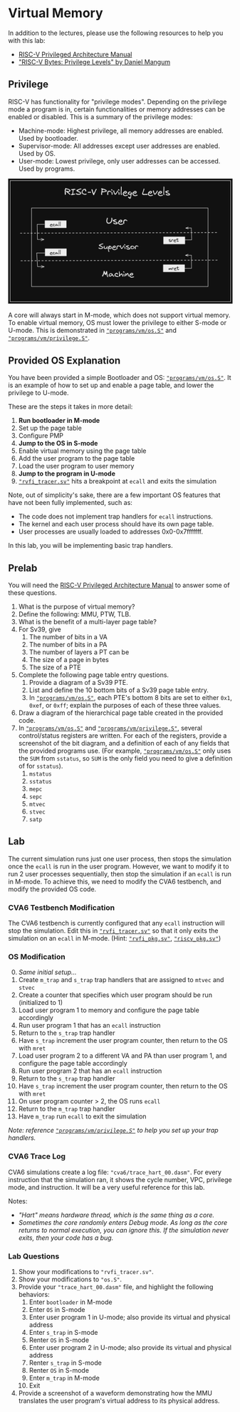 
# Virtual Memory

In addition to the lectures, please use the following resources to help you with this lab:

* [RISC-V Privileged Architecture Manual](https://github.com/riscv/riscv-isa-manual)
* ["RISC-V Bytes: Privilege Levels" by Daniel Mangum](https://danielmangum.com/posts/risc-v-bytes-privilege-levels/)

## Privilege

RISC-V has functionality for "privilege modes". Depending on the privilege mode a program is in, certain functionalities or memory addresses can be enabled or disabled. This is a summary of the privilege modes:

* Machine-mode: Highest privilege, all memory addresses are enabled. Used by bootloader.
* Supervisor-mode: All addresses except user addresses are enabled. Used by OS.
* User-mode: Lowest privilege, only user addresses can be accessed. Used by programs.

[![Privilege Levels](./vm/priv_levels.png)](https://danielmangum.com/posts/risc-v-bytes-privilege-levels/)

A core will always start in M-mode, which does not support virtual memory. To enable virtual memory, OS must lower the privilege to either S-mode or U-mode. This is demonstrated in [`"programs/vm/os.S"`](https://github.com/sifferman/labs-with-cva6/blob/main/programs/vm/os.S) and [`"programs/vm/privilege.S"`](https://github.com/sifferman/labs-with-cva6/blob/main/programs/vm/privilege.S).

## Provided OS Explanation

You have been provided a simple Bootloader and OS: [`"programs/vm/os.S"`](https://github.com/sifferman/labs-with-cva6/blob/main/programs/vm/os.S). It is an example of how to set up and enable a page table, and lower the privilege to U-mode.

These are the steps it takes in more detail:

1. **Run bootloader in M-mode**
2. Set up the page table
3. Configure PMP
4. **Jump to the OS in S-mode**
5. Enable virtual memory using the page table
6. Add the user program to the page table
7. Load the user program to user memory
8. **Jump to the program in U-mode**
9. [`"rvfi_tracer.sv"`](https://github.com/openhwgroup/cva6/blob/ed56dfd77dd977de747947b99714f88b4c4c1300/corev_apu/tb/rvfi_tracer.sv#L74-L77) hits a breakpoint at `ecall` and exits the simulation

Note, out of simplicity's sake, there are a few important OS features that have not been fully implemented, such as:

* The code does not implement trap handlers for `ecall` instructions.
* The kernel and each user process should have its own page table.
* User processes are usually loaded to addresses 0x0-0x7fffffff.

In this lab, you will be implementing basic trap handlers.

## Prelab

You will need the [RISC-V Privileged Architecture Manual](https://github.com/riscv/riscv-isa-manual) to answer some of these questions.

1. What is the purpose of virtual memory?
2. Define the following: MMU, PTW, TLB.
3. What is the benefit of a multi-layer page table?
4. For Sv39, give
    1. The number of bits in a VA
    2. The number of bits in a PA
    3. The number of layers a PT can be
    4. The size of a page in bytes
    5. The size of a PTE
5. Complete the following page table entry questions.
    1. Provide a diagram of a Sv39 PTE.
    2. List and define the 10 bottom bits of a Sv39 page table entry.
    3. In [`"programs/vm/os.S"`](https://github.com/sifferman/labs-with-cva6/blob/main/programs/vm/os.S), each PTE's bottom 8 bits are set to either `0x1`, `0xef`, or `0xff`; explain the purposes of each of these three values.
6. Draw a diagram of the hierarchical page table created in the provided code.
7. In [`"programs/vm/os.S"`](https://github.com/sifferman/labs-with-cva6/blob/main/programs/vm/os.S) and [`"programs/vm/privilege.S"`](https://github.com/sifferman/labs-with-cva6/blob/main/programs/vm/privilege.S), several control/status registers are written. For each of the registers, provide a screenshot of the bit diagram, and a definition of each of any fields that the provided programs use. (For example, [`"programs/vm/os.S"`](https://github.com/sifferman/labs-with-cva6/blob/main/programs/vm/os.S) only uses the `SUM` from `sstatus`, so `SUM` is the only field you need to give a definition of for `sstatus`).
    1. `mstatus`
    2. `sstatus`
    3. `mepc`
    4. `sepc`
    5. `mtvec`
    6. `stvec`
    7. `satp`

## Lab

The current simulation runs just one user process, then stops the simulation once the `ecall` is run in the user program. However, we want to modify it to run 2 user processes sequentially, then stop the simulation if an `ecall` is run in M-mode. To achieve this, we need to modify the CVA6 testbench, and modify the provided OS code.

### CVA6 Testbench Modification

The CVA6 testbench is currently configured that any `ecall` instruction will stop the simulation. Edit this in [`"rvfi_tracer.sv"`](https://github.com/openhwgroup/cva6/blob/ed56dfd77dd977de747947b99714f88b4c4c1300/corev_apu/tb/rvfi_tracer.sv#L74) so that it only exits the simulation on an `ecall` in M-mode. (Hint: [`"rvfi_pkg.sv"`](https://github.com/openhwgroup/cva6/blob/master/corev_apu/tb/rvfi_pkg.sv), [`"riscv_pkg.sv"`](https://github.com/openhwgroup/cva6/blob/56ecad1aced6eb6083b9fbd216486561cca8b42c/core/include/riscv_pkg.sv#L56))

### OS Modification

0. *Same initial setup...*
1. Create `m_trap` and `s_trap` trap handlers that are assigned to `mtvec` and `stvec`
2. Create a counter that specifies which user program should be run (initialized to 1)
3. Load user program 1 to memory and configure the page table accordingly
4. Run user program 1 that has an `ecall` instruction
5. Return to the `s_trap` trap handler
6. Have `s_trap` increment the user program counter, then return to the OS with `mret`
7. Load user program 2 to a different VA and PA than user program 1, and configure the page table accordingly
8. Run user program 2 that has an `ecall` instruction
9. Return to the `s_trap` trap handler
10. Have `s_trap` increment the user program counter, then return to the OS with `mret`
11. On user program counter > 2, the OS runs `ecall`
12. Return to the `m_trap` trap handler
13. Have `m_trap` run `ecall` to exit the simulation

*Note: reference [`"programs/vm/privilege.S"`](https://github.com/sifferman/labs-with-cva6/blob/main/programs/vm/privilege.S) to help you set up your trap handlers.*

### CVA6 Trace Log

CVA6 simulations create a log file: `"cva6/trace_hart_00.dasm"`. For every instruction that the simulation ran, it shows the cycle number, VPC, privilege mode, and instruction. It will be a very useful reference for this lab.

Notes:

* *"Hart" means hardware thread, which is the same thing as a core.*
* *Sometimes the core randomly enters Debug mode. As long as the core returns to normal execution, you can ignore this. If the simulation never exits, then your code has a bug.*

### Lab Questions

1. Show your modifications to `"rvfi_tracer.sv"`.
2. Show your modifications to `"os.S"`.
3. Provide your `"trace_hart_00.dasm"` file, and highlight the following behaviors:
    1. Enter `bootloader` in M-mode
    2. Enter `OS` in S-mode
    3. Enter user program 1 in U-mode; also provide its virtual and physical address
    4. Enter `s_trap` in S-mode
    5. Renter `OS` in S-mode
    6. Enter user program 2 in U-mode; also provide its virtual and physical address
    7. Renter `s_trap` in S-mode
    8. Renter `OS` in S-mode
    9. Enter `m_trap` in M-mode
    10. Exit
4. Provide a screenshot of a waveform demonstrating how the MMU translates the user program's virtual address to its physical address.
